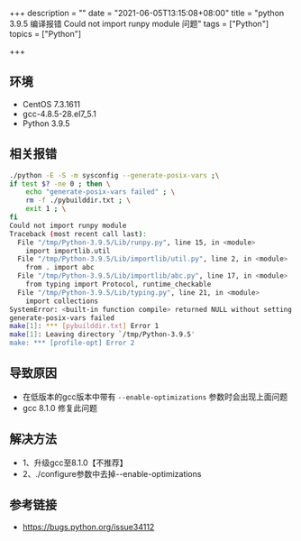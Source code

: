 +++
description = ""
date = "2021-06-05T13:15:08+08:00"
title = "python 3.9.5 编译报错 Could not import runpy module 问题"
tags = ["Python"]
topics = ["Python"]

+++

## 环境

- CentOS 7.3.1611
- gcc-4.8.5-28.el7_5.1
- Python 3.9.5

## 相关报错

```sh
./python -E -S -m sysconfig --generate-posix-vars ;\
if test $? -ne 0 ; then \
	echo "generate-posix-vars failed" ; \
	rm -f ./pybuilddir.txt ; \
	exit 1 ; \
fi
Could not import runpy module
Traceback (most recent call last):
  File "/tmp/Python-3.9.5/Lib/runpy.py", line 15, in <module>
    import importlib.util
  File "/tmp/Python-3.9.5/Lib/importlib/util.py", line 2, in <module>
    from . import abc
  File "/tmp/Python-3.9.5/Lib/importlib/abc.py", line 17, in <module>
    from typing import Protocol, runtime_checkable
  File "/tmp/Python-3.9.5/Lib/typing.py", line 21, in <module>
    import collections
SystemError: <built-in function compile> returned NULL without setting an error
generate-posix-vars failed
make[1]: *** [pybuilddir.txt] Error 1
make[1]: Leaving directory `/tmp/Python-3.9.5'
make: *** [profile-opt] Error 2
```

## 导致原因

- 在低版本的gcc版本中带有 `--enable-optimizations` 参数时会出现上面问题
- gcc 8.1.0 修复此问题

## 解决方法

- 1、升级gcc至8.1.0【不推荐】
- 2、./configure参数中去掉--enable-optimizations

## 参考链接

- https://bugs.python.org/issue34112
